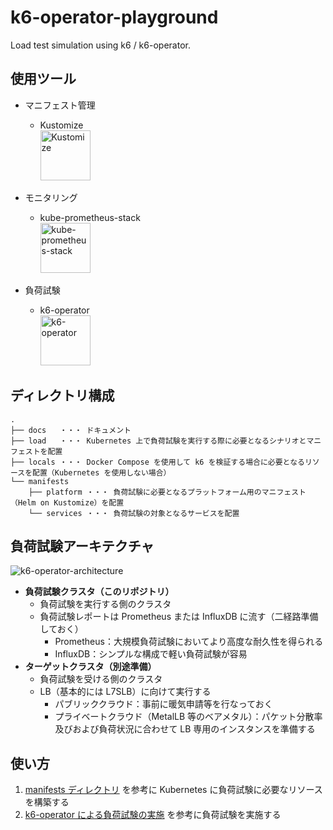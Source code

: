# k6-operator-playground

Load test simulation using k6 / k6-operator.

## 使用ツール

- マニフェスト管理

  - Kustomize<br />
    <img src="https://github.com/GotoRen/k6-operator-playground/assets/63791288/fbd77eb1-da77-40ce-bf4d-ba8c5fdb1f38" alt="Kustomize" width="80">

- モニタリング

  - kube-prometheus-stack<br />
    <img src="https://github.com/GotoRen/k6-operator-playground/assets/63791288/5b7a359f-f450-48bc-9024-6c5e1f33da17" alt="kube-prometheus-stack" width="80">

- 負荷試験
  - k6-operator<br />
    <img src="https://github.com/GotoRen/k6-operator-playground/assets/63791288/2d1f5906-ae71-4310-ad68-482e7d991783" alt="k6-operator" width="80">

## ディレクトリ構成

```
.
├── docs   ・・・ ドキュメント
├── load   ・・・ Kubernetes 上で負荷試験を実行する際に必要となるシナリオとマニフェストを配置
├── locals ・・・ Docker Compose を使用して k6 を検証する場合に必要となるリソースを配置（Kubernetes を使用しない場合）
└── manifests
    ├── platform ・・・ 負荷試験に必要となるプラットフォーム用のマニフェスト（Helm on Kustomize）を配置
    └── services ・・・ 負荷試験の対象となるサービスを配置
```

## 負荷試験アーキテクチャ

![k6-operator-architecture](https://github.com/GotoRen/k6-operator-playground/assets/63791288/8c65d565-b920-4b0b-8a95-797267e82a41)

- **負荷試験クラスタ（このリポジトリ）**
  - 負荷試験を実行する側のクラスタ
  - 負荷試験レポートは Prometheus または InfluxDB に流す（二経路準備しておく）
    - Prometheus：大規模負荷試験においてより高度な耐久性を得られる
    - InfluxDB：シンプルな構成で軽い負荷試験が容易
- **ターゲットクラスタ（別途準備）**
  - 負荷試験を受ける側のクラスタ
  - LB（基本的には L7SLB）に向けて実行する
    - パブリッククラウド：事前に暖気申請等を行なっておく
    - プライベートクラウド（MetalLB 等のベアメタル）：パケット分散率及びおよび負荷状況に合わせて LB 専用のインスタンスを準備する

## 使い方

1. [manifests ディレクトリ](./manifests/README.md) を参考に Kubernetes に負荷試験に必要なリソースを構築する
2. [k6-operator による負荷試験の実施](./docs/03_k6-operator.md) を参考に負荷試験を実施する
